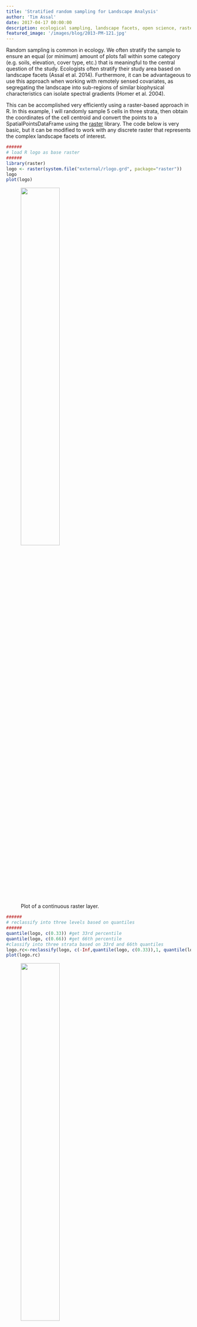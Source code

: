 ```yaml
---
title: 'Stratified random sampling for Landscape Analysis'
author: 'Tim Assal'
date: 2017-04-17 00:00:00
description: ecological sampling, landscape facets, open science, raster, R 
featured_image: '/images/blog/2013-PM-121.jpg'
---
```


Random sampling is common in ecology. We often stratify the sample to ensure an equal (or minimum) amount of plots fall within some category (e.g. soils, elevation, cover type, etc.) that is meaningful to the central question of the study. Ecologists often stratify their study area based on landscape facets (Assal et al. 2014). Furthermore, it can be advantageous to use this approach when working with remotely sensed covariates, as segregating the landscape into sub-regions of similar biophysical characteristics can isolate spectral gradients (Homer et al. 2004). 

This can be accomplished very efficiently using a raster-based approach in R. In this example, I will randomly sample 5 cells in three strata, then obtain the coordinates of the cell centroid and convert the points to a SpatialPointsDataFrame using the [raster](https://cran.r-project.org/web/packages/raster/raster.pdf) library. The code below is very basic, but it can be modified to work with any discrete raster that represents the complex landscape facets of interest.

```r
######
# load R logo as base raster
######
library(raster)
logo <- raster(system.file("external/rlogo.grd", package="raster"))
logo
plot(logo)
```

<figure>
  <img src='../../images/blog/plot1.jpg' style="width: 50%; height= 50%">
  <figcaption>Plot of a continuous raster layer.</figcaption>
</figure>

```r
######
# reclassify into three levels based on quantiles
######
quantile(logo, c(0.33)) #get 33rd percentile
quantile(logo, c(0.66)) #get 66th percentile
#classify into three strata based on 33rd and 66th quantiles
logo.rc<-reclassify(logo, c(-Inf,quantile(logo, c(0.33)),1, quantile(logo, c(0.33)),quantile(logo, c(0.66)),2, quantile(logo, c(0.66)),Inf,3))
plot(logo.rc)
```

<figure>
  <img src='../../images/blog/plot2.jpg' style="width: 50%; height= 50%">
</figure>

```r
######
# conduct stratified random sample
######
names(logo.rc) <- 'stratum'
#select 5 cells from each of the 3 stratums; total of 15 samples
sample.cells<-sampleStratified(logo.rc, size=5) #result is a matrix with cell number and stratum code
#convert from matrix to DF
sample.cells.DF<-as.data.frame(sample.cells)
#get lat long of cell centroids
sample.coords<-xyFromCell(logo.rc, sample.cells.DF[,1])
#convert from matrix to DF
sample.coords.DF<-as.data.frame(sample.coords)
#merge dataframes
sample.out<-cbind(sample.coords.DF, sample.cells.DF)
#promote to spatialpointsdataframe
coordinates(sample.out) = c("x", "y") 
#add points to plot
points(sample.out)
```

<figure>
  <img src='../../images/blog/plot3.jpg' style="width: 50%; height= 50%">
  <figcaption>Plot of reclassified raster with sample points.</figcaption>
</figure>

Literature Cited

Assal, T.J., Sibold, J., and R. Reich. 2014. Modeling a Historical Mountain Pine Beetle Outbreak Using Landsat MSS and Multiple Lines of Evidence. Remote Sensing of Environment 155:275-288. 

Homer, C., Huang, C., Yang, L., Wylie, B., & Coan, M. 2004. Development of a 2001 National Land-Cover Database for the United States. Photogrammetric Engineering & Remote Sensing 70:829-840.

